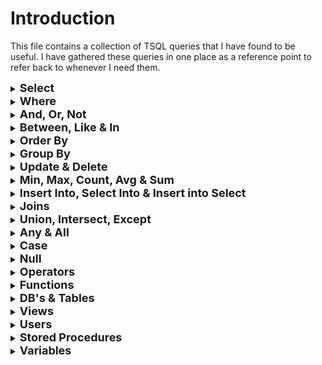 # Introduction
This file contains a collection of TSQL queries that I have found to be useful. 
I have gathered these queries in one place as a reference point to refer back to whenever I need them.

<details>
<summary><b><font size="+1">Select</font></b></summary>
</br>

SELECT statement.
```sql
SELECT
	FirstName,
	LastName,
	City,
	Country
FROM 
    Customer;
```

SELECT TOP (n) statement.
```sql
SELECT TOP 5
	FirstName,
	LastName,
	City,
	Country
FROM 
	Customer;
```

SELECT TOP (n) percent statement.
```sql
SELECT TOP 5 PERCENT
	FirstName,
	LastName,
	City,
	Country
FROM 
	Customer;
```

SELECT TOP (n) with TIES statement.
```sql
SELECT TOP 10 WITH TIES
	FirstName,
	LastName,
	City,
	Country
FROM 
	Customer
ORDER BY 
    City;
```

SELECT DISTINCT statement.
```sql
SELECT DISTINCT
	City
FROM 
	Customer;
```

SELECT with AS operator.
```sql
SELECT
	FirstName AS GivenName,
	LastName AS Surname,
	City,
	Country
FROM 
	Customer;
```
</details>

<details>
<summary><b><font size="+1">Where</font></b></summary>
</br>

WHERE clause.
```sql
SELECT
	FirstName,
	LastName,
	City,
	Country
FROM 
	Customer
WHERE 
	City = 'London';

-- (Comparison operators !=, >, >=, <, <=, !>, !<)
```

WHERE clause with AND operator.
```sql
SELECT
	FirstName,
	LastName,
	City,
	Country
FROM 
	Customer
WHERE 
	FirstName = 'Nate' AND City = 'London';
```

WHERE clause with OR operator.
```sql
SELECT
	FirstName,
	LastName,
	City,
	Country
FROM 
	Customer
WHERE 
	FirstName = 'Nate' OR FirstName = 'Jane';
```

WHERE clause with BETWEEN operator.
```sql
SELECT
	FirstName,
	LastName,
	City,
	Country,
    StartDate,
FROM 
	Customer
WHERE 
	StartDate BETWEEN '2020-12-01' AND '2020-12-31';
```

WHERE clause with IN operator.
```sql
SELECT
	FirstName,
	LastName,
	City,
	Country,
FROM 
	Customer
WHERE 
	FirstName IN ('Nate', 'Jane', 'John');
```

WHERE clause with LIKE operator.
```sql
SELECT
	FirstName,
	LastName,
	City,
	Country
FROM 
	Customer
WHERE 
	FirstName LIKE 'Nat%';
```

WHERE clause with EXISTS operator.
```sql
SELECT
	Id,
	ProductName
	UnitPrice
FROM 
	Product
WHERE EXISTS
	(
		SELECT 
			ProductId
		FROM
			OrderItem
		WHERE
			Product.Id = OrderItem.ProductId			
	);
```
</details>

<details>
<summary><b><font size="+1">And, Or, Not</font></b></summary>
</br>

AND operator.

```sql
SELECT
	FirstName,
	LastName,
	City,
	Country
FROM 
	Customer
WHERE 
	FirstName = 'Nate' AND City = 'London';
```

Multiple AND operators.

```sql
SELECT
	FirstName,
	LastName,
	City,
	Country
FROM 
	Customer
WHERE 
	FirstName = 'Nate' AND
    LastName = 'Darker' AND
    City = 'London';
```

OR operator.

```sql
SELECT
	FirstName,
	LastName,
	City,
	Country
FROM 
	Customer
WHERE 
	FirstName = 'Nate' OR
    FirstName = 'John';
```

Multiple OR operators.

```sql
SELECT
	FirstName,
	LastName,
	City,
	Country
FROM 
	Customer
WHERE 
	FirstName = 'Nate' OR
    FirstName = 'John' OR
    FirstName = 'Jane';
```

OR operator executed before AND operator.
```sql
SELECT
	FirstName,
	LastName,
	City,
	Country
FROM 
	Customer
WHERE 
	(FirstName = 'Nate' OR
    FirstName = 'John') AND
    City = 'London';
```

NOT operator.
```sql
SELECT
	FirstName,
	LastName,
	City,
	Country
FROM 
	Customer
WHERE 
	NOT Country = 'UK';
```

Multiple NOT operators.
```sql
SELECT
	FirstName,
	LastName,
	City,
	Country
FROM 
	Customer
WHERE 
	NOT Country = 'UK' AND
	NOT Country = 'USA';
```

</details>

<details>
<summary><b><font size="+1">Between, Like & In</font></b></summary>
</br>

BETWEEN operator.
```sql
SELECT
	FirstName,
	LastName,
	City,
	Country,
    StartDate,
FROM 
	Customer
WHERE 
	StartDate BETWEEN '2020-12-01' AND '2020-12-31';
```

LIKE operator.
```sql
SELECT
	FirstName,
	LastName,
	City,
	Country
FROM 
	Customer
WHERE 
	FirstName LIKE 'Nat%';
```

IN operator.
```sql
SELECT
	FirstName,
	LastName,
	City,
	Country,
FROM 
	Customer
WHERE 
	FirstName IN ('Nate', 'Jane', 'John');
```
</details>

<details>
<summary><b><font size="+1">Order By</font></b></summary>
</br>

ORDER BY clause (ascending).
```sql
SELECT
	FirstName,
	LastName,
	City,
	Country
FROM 
	Customer
ORDER BY
    Country;
```

ORDER BY clause (descending).
```sql
SELECT
	FirstName,
	LastName,
	City,
	Country
FROM 
	Customer
ORDER BY
    Country DESC;
```

ORDER BY clause (multiple columns).
```sql
SELECT
	FirstName,
	LastName,
	City,
	Country
FROM 
	Customer
ORDER BY
    FirtName,
    Country DESC;
```

ORDER BY with OFFSET clause.
```sql
SELECT
	FirstName,
	LastName,
	City,
	Country
FROM 
	Customer
ORDER BY
	Country
OFFSET 10 ROWS;
```

ORDER BY with OFFSET and FETCH NEXT clause.
```sql
SELECT
	FirstName,
	LastName,
	City,
	Country
FROM 
	Customer
ORDER BY
	Country
OFFSET 10 ROWS
FETCH NEXT 10 ROWS ONLY;

-- Skip 10 rows and only return the 10 rows after
```
</details>

<details>
<summary><b><font size="+1">Group By</font></b></summary>
</br>

GROUP BY statement.
```sql
SELECT
	Country,
	COUNT(Country) AS Total
FROM 
	Customer
GROUP BY
	Country
ORDER BY Total DESC;
```

GROUP BY statement with HAVING clause.
```sql
SELECT
	Country,
	COUNT(Country) AS Total
FROM 
	Customer
GROUP BY
	Country
HAVING COUNT(Country) >=5
ORDER BY Total DESC;
```

GROUP BY statement with ROLLUP.
```sql
SELECT
	ISNULL(Country,'Total') AS Country,
	COUNT(Country) AS Total
FROM 
	Customer
GROUP BY ROLLUP
	(Country)
ORDER BY Total DESC;
```

</details>
<details>
<summary><b><font size="+1">Update & Delete</font></b></summary>
</br>

UPDATE statement.
```sql
UPDATE
	Customer
SET
	FirstName = 'John'
WHERE
	FirstName = 'Jonathan' AND
	LastName = 'Jones';
```

UPDATE statement, setting multiple values.
```sql
UPDATE
	Customer
SET
	FirstName = 'John',
    EmailAddress = 'John.Jones@email.com'
WHERE
	FirstName = 'Jonathan' AND
	LastName = 'Jones';
```

DELETE statement.
```sql
DELETE
FROM 
    Customer
WHERE
    EmailAddress = 'John.Jones@email.com'
```
</details>

<details>
<summary><b><font size="+1">Min, Max, Count, Avg & Sum</font></b></summary>
</br>

MIN function.
```sql
SELECT 
	MIN(UnitPrice) AS MinimumValue 
FROM 
	Orderitem;
```
MAX function
```sql
SELECT 
	MAX(UnitPrice) AS MaximumValue 
FROM 
	Orderitem;
```

COUNT function.
```sql
SELECT 
	COUNT(UnitPrice) AS Count 
FROM 
	Orderitem;
```

AVG function.
```sql
SELECT 
	AVG(UnitPrice) AS AveragePrice
FROM 
	Orderitem;
```

SUM function.
```sql
SELECT 
	Sum(UnitPrice) TotalPrice
FROM 
	Orderitem;
```

</details>

<details>
<summary><b><font size="+1">Insert Into, Select Into & Insert into Select</font></b></summary>
</br>

INSERT INTO statement.
```sql
INSERT INTO FootballTeams -- Specifying column names
(Team,City,Country, League)
VALUES
('AC Milan', 'Milan', 'Italy', 'Serie A'),
('FC Barcelona', 'Barcelona', 'Spain', 'La Liga'),
('Manchester United', 'Manchester', 'England', 'Premier League'),
('PSG', 'Paris', 'France', 'Ligue 1'),
('Bayern Munich', 'Munich', 'Germany', 'Bundesliga');
```

SELECT INTO statement.
```sql
SELECT *
INTO 
	TestDB
FROM
	Customer;
```

SELECT INTO statement using specific columns.
```sql
SELECT
    FirstName,
    LastName,
    EmailAddress,
    Country
INTO 
	TestDB
FROM
	Customer;
```

INSERT INTO SELECT statement
```sql
INSERT INTO 
	TestDB
SELECT *
FROM
	Customer;
```

INSERT INTO SELECT statement using specific columns.
```sql
INSERT INTO 
	TestDB
SELECT
    FirstName,
    LastName,
    EmailAddress,
    Country
FROM
	Customer;
```

INSERT INTO SELECT statement using specific columns and a WHERE clause.
```sql
INSERT INTO 
	TestDB
SELECT
    FirstName,
    LastName,
    EmailAddress,
    Country
FROM
	Customer
WHERE
    Country = 'UK';
```
</details>

<details>
<summary><b><font size="+1">Joins</font></b></summary>
</br>

INNER JOIN.
```sql
SELECT
	e.FirstName,
	e.LastName,
	e.HireDate,
	e.EmailAddress,
	o.Name AS Office
FROM Employee AS e
INNER JOIN Office AS o
	ON e.OfficeID = o.OfficeID;
```

INNER JOIN on multiple tables.
```sql
SELECT
	e.FirstName,
	e.LastName,
	e.HireDate,
	e.EmailAddress,
	o.Name AS Office,
	d.Name AS Department,
	j.Title AS JobTitle
FROM Employee AS e
INNER JOIN Office AS o
	ON e.OfficeID = o.OfficeID
INNER JOIN Department AS d
	ON e.DepartmentID = d.DepartmentID
INNER JOIN JobTitle AS j
	ON e.JobTitleID = j.TitleID;
```

LEFT JOIN.
```sql
SELECT
	e.FirstName,
	e.LastName,
	e.HireDate,
	e.EmailAddress,
	o.Name AS Office
FROM Employee AS e
LEFT JOIN Office AS o 
	ON e.OfficeID = o.OfficeID;

//*Returns all records from the left table (Employee) 
and matches from the right table (Office)
```
RIGHT JOIN.
```sql
SELECT
	e.FirstName,
	e.LastName,
	e.HireDate,
	e.EmailAddress,
	o.Name AS Office
FROM Employee AS e
RIGHT JOIN Office AS o 
	ON e.OfficeID = o.OfficeID;

//*Returns all records from the right table (Office) 
and matches from the left table (Employee)
```
FULL JOIN.
```sql
SELECT
	e.FirstName,
	e.LastName,
	e.HireDate,
	e.EmailAddress,
	o.Name AS Office
FROM Employee AS e
FULL JOIN Office AS o
	ON e.OfficeID = o.OfficeID;

-- Returns all records from both tables
```
</details>

<details>
<summary><b><font size="+1">Union, Intersect, Except</font></b></summary>
</br>

UNION operator.
```sql
SELECT
	FirstName,
	LastName
FROM
	CustomerDB
UNION 
SELECT
	FirstName,
	LastName
FROM
	OrderDB;

-- Returns distinct values (non duplicate)
```

UNION operator with WHERE clause.
```sql
SELECT
	FirstName,
	LastName
FROM
	CustomerDB
WHERE
	FirstName = 'Nate' OR 
	FirstName = 'John'
UNION 
SELECT
	FirstName,
	LastName
FROM
	OrderDB
WHERE
	FirstName = 'Nate' OR
	FirstName = 'John';
    
-- Returns distinct values (non duplicate)
```

UNION ALL operator.
```sql
SELECT
	FirstName,
	LastName
FROM
	CustomerDB
UNION ALL
SELECT
	FirstName,
	LastName
FROM
	OrderDB;

-- Returns all values including duplicates
```
INTERSECT operator.
```sql
SELECT
	FirstName,
	LastName
FROM
	CustomerDB
INTERSECT
SELECT
	FirstName,
	LastName
FROM
	OrderDB;

-- Returns values that match in both tables
```

EXCEPT operator.
```sql
SELECT
	FirstName,
	LastName
FROM
	CustomerDB
EXCEPT
SELECT
	FirstName,
	LastName
FROM
	OrderDB;

//*Returns values in the left table (CustomerDB) that do not have a matching value in the right table (OrderDB)
```
</details>

<details>
<summary><b><font size="+1">Any & All</font></b></summary>
</br>

ANY operator.
```sql
SELECT
	*
FROM
	sales.SalesOrderHeader
WHERE
	SalesOrderID = ANY
	(
		SELECT 
			SalesOrderID
		FROM
			Sales.SalesOrderDetail
		WHERE
			OrderQty = 20
	); 

-- Returns true where ANY of the values meet the condition
```

ALL operator.
```sql
SELECT
	*
FROM
	sales.SalesOrderHeader
WHERE
	SalesOrderID = ALL
	(
		SELECT 
			SalesOrderID
		FROM
			Sales.SalesOrderDetail
		WHERE
			Status = 5
	); 

-- Returns true where ALL of the values meet the condition
```
</details>

<details>
<summary><b><font size="+1">Case</font></b></summary>
</br>

CASE statement.
```sql
SELECT
	FirstName,
	LastName,
	Country,
	CASE
		WHEN Country = 'UK' THEN 'Zone 1'
		WHEN Country = 'USA' THEN 'Zone 2'
		WHEN Country = 'Spain' THEN 'Zone 3'
		WHEN Country = 'Germany' THEN 'Zone 4'
		ELSE 'No zone applied'
	END AS 'Information'
FROM 
	Customer
ORDER BY
	Information DESC;
```

CASE statement in a WHERE clause.
```sql
SELECT
	FirstName,
	LastName,
	Country,
	CASE
		WHEN Country = 'UK' THEN 'Zone 1'
		WHEN Country = 'USA' THEN 'Zone 2'
		WHEN Country = 'Spain' THEN 'Zone 3'
		WHEN Country = 'Germany' THEN 'Zone 4'
		ELSE 'No zone applied'
	END AS 'Information'
FROM 
	Customer
WHERE
	CASE
		WHEN Country = 'UK' THEN 'Zone 1'
		WHEN Country = 'USA' THEN 'Zone 2'
		WHEN Country = 'Spain' THEN 'Zone 3'
		WHEN Country = 'Germany' THEN 'Zone 4'
		ELSE 'No zone applied'
	END = 'Zone 1'
ORDER BY
	Information DESC;
```

</details>

<details>
<summary><b><font size="+1">Null</font></b></summary>
</br>

NULL value.
```sql
SELECT
	FirstName,
	LastName,
	City,
	Country
FROM 
	Customer
WHERE 
	Country = NULL;
```

IS NULL operator.
```sql
SELECT
	FirstName,
	LastName,
	City,
	Country
FROM 
	Customer
WHERE 
	Country IS NULL;
```

IS NOT NULL operator.
```sql
SELECT
	FirstName,
	LastName,
	City,
	Country
FROM 
	Customer
WHERE 
	Country IS NOT NULL;
```

ISNULL function.
```sql
SELECT
	CustomerId, 
	BillingAddress, 
	BillingCity, 
	ISNULL(BillingPostalCode,'Not Listed') AS PostCode
FROM 
	Invoice;
```
</details>

<details>
<summary><b><font size="+1">Operators</font></b></summary>
</br>

## Comparison Operators
```
=   ---  Equal to
!=  ---  Not qual to
<>  ---  Not equal to
>   ---  Greater than
<   ---  Less than
>=  ---  Greater than or equal to
<=  ---  Less than or equal to
!>  ---  Not great than
!<  ---  Not less than
```

## Logical Operators

**ALL** - TRUE if all of the subquery values meet the condition.

**AND** - TRUE if all the conditions separated by AND is TRUE.

**ANY** - TRUE if any of the subquery values meet the condition.

**BETWEEN** - TRUE if the operand is within the range of comparisons.

**EXISTS** - TRUE if the subquery returns one or more records.

**IN** - TRUE if the operand is equal to one of a list of expressions.

**LIKE** - TRUE if the operand matches a pattern.

**NOT** - Displays a record if the condition(s) is NOT TRUE.

**OR** - TRUE if any of the conditions separated by OR is TRUE.

**SOME** - TRUE if any of the subquery values meet the condition.

</details>

<details>
<summary><b><font size="+1">Functions</font></b></summary>
</br>

## Date Functions

Convert the date to British standard (103).
```sql
SELECT
	TimeGenerated,
	CONVERT(CHAR(10), TimeGenerated, 103) AS AltDate 
FROM
	OrderDB;
```

Extract parts of the date into separate columns.
```sql
SELECT
	TimeGenerated,
	DATENAME(DAY,timeGenerated) AS DayCol,
	DATENAME(MONTH, timeGenerated) AS MonthCol,
	DATENAME(YEAR, timeGenerated) AS YearCol
FROM
	OrderDB;
```

Reformat the date and concatenate into a new column.
```sql
SELECT
	TimeGenerated,
	DATENAME(WEEKDAY, timeGenerated) + ' '+
	DATENAME(DAY,timeGenerated) + ', ' + 
	DATENAME(MONTH, timeGenerated) + ' ' +
	DATENAME(YEAR, timeGenerated) AS Date
FROM
	OrderDB;
```

```sql
-- Extracts the year
YEAR(timeGenerated)

--Extracts the month
MONTH(timeGenerated)

-- Extracts the day
DAY(timeGenerated)

-- Extracts the weekday
DATENAME(WEEKDAY, timeGenerated)

-- Extracts the month
DATENAME(MONTH, timeGenerated)

-- Extracts the year
DATENAME(YEAR, timeGenerated) 

-- Displays the date from 3 months ago
DATEADD(M,-3,GETDATE())

-- Displays the date in 7 days from now
DATEADD(D, 7, GETDATE()) 

-- Displays the difference in days
DATEDIFF(D, timeGenerated, GETDATE())
```

## Text Functions

Extract the first and last name from a column.
```sql
SELECT 
	Name,
	LEFT(name,CHARINDEX(',',name)-1) AS FirstName,
	RIGHT(name,LEN(name)-Charindex(',', name)) AS LastName
FROM 
	Customer;
```

Extract first and last name from a column and concatenate.
```sql
SELECT 
	Name,
	LEFT(name,CHARINDEX(',',name)-1) 
    + ', ' + 
	RIGHT(name,LEN(name)-Charindex(',', name)) 
AS FullName 
FROM 
	Customer;
```
</details>

<details>
<summary><b><font size="+1">DB's & Tables</font></b></summary>
</br>

CREATE DB.
```sql
CREATE DATABASE TestDB;
```

CREATE DB with additional details.
```sql
CREATE DATABASE TestDB
 ON  PRIMARY 
( NAME = N'TestDB', FILENAME = N'C:\\Program Files\\Microsoft SQL Server\\MSSQL15.MSSQLSERVER\\MSSQL\\DATA\\TestDB.mdf' , SIZE = 8192KB , FILEGROWTH = 65536KB )
 LOG ON 
( NAME = N'TestDB_log', FILENAME = N'C:\\Program Files\\Microsoft SQL Server\\MSSQL15.MSSQLSERVER\\MSSQL\\DATA\\TestDB_log.ldf' , SIZE = 8192KB , FILEGROWTH = 65536KB );
```
DROP DB.
```sql
DROP DATABASE TestDB;
```
DROP DB if it exists and recreate it.
```sql
DROP DATABASE IF EXISTS TestDB;
GO
CREATE DATABASE TestDB;
```

BACKUP DB.
```sql
BACKUP DATABASE [TestDB] TO  
DISK = N'E:\\Backups\\TestDB.bak' 
WITH NOFORMAT, INIT,  NAME = N'TestDB Full Backup', 
SKIP, NOREWIND, NOUNLOAD, COMPRESSION,  STATS = 10;
```

CREATE a table.
```sql
USE TestDB;
GO
CREATE TABLE Users (
	ID INT PRIMARY KEY IDENTITY(1000,1),
	FirstName NVARCHAR(20) NOT NULL,
	LastName NVARCHAR(20),
	Age INT,
	Country NVARCHAR(20),
);
```

DROP a table if it exists and recreate it.
```sql
USE TestDB;
GO
DROP Table IF EXISTS Users;
CREATE TABLE Users (
	ID INT PRIMARY KEY IDENTITY(1000,1),
	FirstName NVARCHAR(20) NOT NULL,
	LastName NVARCHAR(20),
	Age INT,
	Country NVARCHAR(20),
);
```

DROP a table.

```sql
DROP TABLE Users;
```

DROP a table if it exists and recreate it.
```sql
USE TestDB;
GO
DROP TABLE IF EXISTS Users;
Create Table Users (
	ID INT PRIMARY KEY IDENTITY(1000,1),
	FirstName NVARCHAR(20) NOT NULL,
	LastName NVARCHAR(20),
	Age INT,
	Country NVARCHAR(20),
);
```

ALTER table.

```sql
ALTER TABLE Users
ADD JoinDate DATE;
```
</details>

<details>
<summary><b><font size="+1">Views</font></b></summary>
</br>

CREATE VIEW.
```sql
CREATE VIEW vw_CustomerLocation
AS
SELECT 
    Customer.FirstName, 
    Customer.Id, 
    Customer.LastName, 
    Customer.City, 
    Location.Country
FROM 
    Customer INNER JOIN
    Location ON Customer.Id = Location.Id;
```

ALTER VIEW.
```sql
ALTER VIEW vw_CustomerLocation
AS
SELECT
    Customer.FirstName, 
    Customer.Id, 
    Customer.LastName, 
    Customer.City, 
    Location.Country
FROM
    Customer INNER JOIN
    Location ON Customer.Id = Location.Id;
```

DROP VIEW.
```sql
DROP VIEW vw_CustomerLocation;
```
</details>

<details>
<summary><b><font size="+1">Users</font></b></summary>
</br>

CREATE a new user using SQL Server Authentication.
```sql
CREATE LOGIN [TestUser] WITH PASSWORD=N'Password', 
DEFAULT_DATABASE=[master], CHECK_EXPIRATION=OFF, CHECK_POLICY=OFF;
```

CREATE a new user using Windows Authentication.
```sql
CREATE LOGIN [Domain\\TestUser] FROM WINDOWS WITH DEFAULT_DATABASE=[master];
```
EXECUTE AS a different user.
```sql
EXECUTE AS USER = 'Domain\\TestUser';

SELECT SUSER_SNAME();
-- Revert back to original user when complete
```
</details>

<details>
<summary><b><font size="+1">Stored Procedures</font></b></summary>
</br>

CREATE Stored Procedure.
```sql
CREATE PROC spCustomer  
    @FirstName nvarchar(50),   
    @LastName nvarchar(50)   
AS   
    SELECT 
		FirstName, 
		LastName
    FROM 
		Customer
    WHERE 
		FirstName = @FirstName AND 
		LastName = @LastName  
GO

EXEC spCustomers 'Nate', 'Dean';
```
CREATE Stored Procedure with optional parameter (@City).
```sql
CREATE PROCEDURE spCustomer  
    @FirstName nvarchar(50),   
    @LastName nvarchar(50),
	@City nvarchar(50) = NULL
AS   
    SELECT 
		FirstName, 
		LastName,
		City
    FROM 
		Customer
    WHERE 
		FirstName = @FirstName AND 
		LastName = @LastName  
GO
```
ALTER Stored Procedure.
```sql
ALTER PROC spCustomer  
    @FirstName nvarchar(50),   
    @LastName nvarchar(50),
	@City nvarchar(50)
	
AS
BEGIN
    SELECT 
		FirstName, 
		LastName,
		City
    FROM 
		Customer
    WHERE 
		FirstName = @FirstName AND 
		LastName = @LastName AND
		City = 'London'
END

EXEC spCustomers 'Nate', 'Dean', 'London';
```

DROP Stored Procedure.
```sql
DROP PROC spCustomers
```

</details>

<details>
<summary><b><font size="+1">Variables</font></b></summary>
</br>

DECLARE and SET variables.
```sql
DECLARE @DateSent DATETIME;
DECLARE @InboundEmail INT;
DECLARE @OutboundEmail INT;
DECLARE @TotalRequests INT;

SET @DateSent = '2020-01-12 08:00';
SET @InboundEmail = (SELECT COUNT(*) FROM queuedNotification WHERE direction = 1);
SET @OutboundEmail = (SELECT COUNT(*) FROM queuedNotification WHERE direction = 0);
SET @TotalRequests = (SELECT COUNT(*) FROM request);
```

SET variable using SELECT.
```sql
DECLARE @DateSent DATETIME;
DECLARE @InboundEmail INT;
DECLARE @OutboundEmail INT;
DECLARE @TotalRequests INT;

SET @DateSent = '2020-01-12 08:00';
SET @InboundEmail = (SELECT COUNT(*) FROM queuedNotification WHERE direction = 1); -- Variable set using Select statement
SET @OutboundEmail = (SELECT COUNT(*) FROM queuedNotification WHERE direction = 0);
SET @TotalRequests = (SELECT COUNT(*) FROM request);

-- Output content of variables in a row
SELECT 
		@TotalRequests AS Total,
		@InboundEmail AS Inbound,
		@OutboundEmail AS Outbound;

-- Output content of variables using Union
SELECT 'Total Requests' AS Info, @TotalRequests AS Total
UNION
SELECT 'Total Inbound Emails', @InboundEmail
UNION
SELECT 'Total Outbound Emails', @OutboundEmail;
```

```sql
DECLARE @FirstName NVARCHAR(50), @LastName NVARCHAR(50);
SELECT @FirstName = FirstName, -- Select variable 1 @LastName = LastName -- Select variable 2
FROM Contacts 
WHERE BusinessEntityID = 20778; -- Output content of variables
SELECT @FirstName AS Firstname, @LastName AS Lastname;
```

Return the output of variables using the PRINT statement.
```sql
SET NOCOUNT ON -- Removes the row count message
DECLARE @DateSent DATETIME;
DECLARE @InboundEmail INT;
DECLARE @OutboundEmail INT;
DECLARE @TotalRequests INT;

SET @DateSent = '2020-01-12 08:00';
SET @InboundEmail = (SELECT COUNT(*) FROM queuedNotification WHERE direction = 1);
SET @OutboundEmail = (SELECT COUNT(*) FROM queuedNotification WHERE direction = 0);
SET @TotalRequests = (SELECT COUNT(*) FROM request);

PRINT 'Total Requests in the system: ' + CAST(@TotalRequests AS VARCHAR(MAX));-- Casts from INT to VARCHAR
PRINT 'Total Inbound Emails sent: ' + CAST(@InboundEmail AS VARCHAR(MAX));
PRINT 'Total Outbound Emails sent: ' + CAST(@OutboundEmail AS VARCHAR(MAX));
```

Output variable in a comma separated list.
```sql
DECLARE @Dictionary NVARCHAR(MAX);SET @Dictionary = '';
SELECT  @Dictionary = @Dictionary + name + ' ,'
FROM    dictionary;
PRINT @Dictionary;
```

Output variable on a separate line.
```sql
DECLARE @Dictionary NVARCHAR(MAX);
SET @Dictionary = '';
SELECT @Dictionary = @Dictionary + name + CHAR(10)
FROM dictionary;
PRINT @Dictionary;
```
</details>